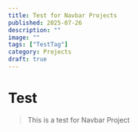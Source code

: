 ```yaml
---
title: Test for Navbar Projects
published: 2025-07-26
description: ""
image: ""
tags: ["TestTag"]
category: Projects
draft: true
---
```


# Test
> This is a test for Navbar Project